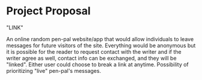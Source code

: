 # Project Proposal

"LINK"

An online random pen-pal website/app that would allow individuals to leave messages for future visitors of the site. Everything would be anonymous but it is possible for the reader to request contact with the writer and if the writer agree as well, contact info can be exchanged, and they will be "linked". Either user could choose to break a link at anytime. Possibility of prioritizing "live" pen-pal's messages.
